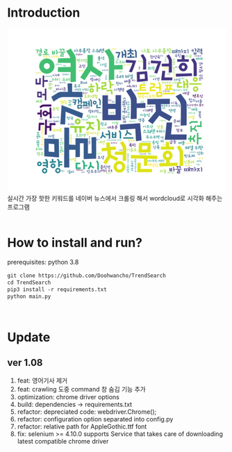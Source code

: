 
# Introduction
![Alt text](./sample.png?raw=true "sample_image")
<br/>
실시간 가장 핫한 키워드를 네이버 뉴스에서 크롤링 해서 wordcloud로 시각화 해주는 프로그램
<br/>
<br/>

# How to install and run?

prerequisites: python 3.8
```
git clone https://github.com/Doohwancho/TrendSearch
cd TrendSearch
pip3 install -r requirements.txt
python main.py
```


<br/>

# Update

## ver 1.08
1. feat: 영어기사 제거
2. feat: crawling 도중 command 창 숨김 기능 추가
3. optimization: chrome driver options
4. build: dependencies -> requirements.txt
5. refactor: depreciated code: webdriver.Chrome();
6. refactor: configuration option separated into config.py
7. refactor: relative path for AppleGothic.ttf font
8. fix: selenium >= 4.10.0 supports Service that takes care of downloading latest compatible chrome driver
